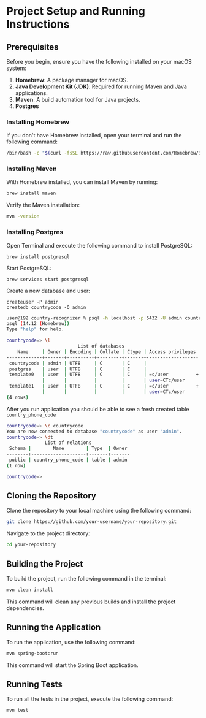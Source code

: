 # Project Setup and Running Instructions

## Prerequisites

Before you begin, ensure you have the following installed on your macOS system:

1. **Homebrew**: A package manager for macOS.
2. **Java Development Kit (JDK)**: Required for running Maven and Java applications.
3. **Maven**: A build automation tool for Java projects.
4. **Postgres**

### Installing Homebrew

If you don't have Homebrew installed, open your terminal and run the following command:

```bash
/bin/bash -c "$(curl -fsSL https://raw.githubusercontent.com/Homebrew/install/HEAD/install.sh)"
```

### Installing Maven
With Homebrew installed, you can install Maven by running:

```bash
brew install maven
```
Verify the Maven installation:

```bash
mvn -version
```

### Installing Postgres
Open Terminal and execute the following command to install PostgreSQL:
```
brew install postgresql
```

Start PostgreSQL:

```
brew services start postgresql
```

Create a new database and user:

```
createuser -P admin
createdb countrycode -O admin
```

```bash
user@192 country-recognizer % psql -h localhost -p 5432 -U admin countrycode
psql (14.12 (Homebrew))
Type "help" for help.

countrycode=> \l
                          List of databases
    Name     | Owner | Encoding | Collate | Ctype | Access privileges 
-------------+-------+----------+---------+-------+-------------------
 countrycode | admin | UTF8     | C       | C     | 
 postgres    | user  | UTF8     | C       | C     | 
 template0   | user  | UTF8     | C       | C     | =c/user          +
             |       |          |         |       | user=CTc/user
 template1   | user  | UTF8     | C       | C     | =c/user          +
             |       |          |         |       | user=CTc/user
(4 rows)
```

After you run application you should be able to see a fresh created table `country_phone_code`

```bash
countrycode=> \c countrycode 
You are now connected to database "countrycode" as user "admin".
countrycode=> \dt
              List of relations
 Schema |        Name        | Type  | Owner 
--------+--------------------+-------+-------
 public | country_phone_code | table | admin
(1 row)

countrycode=> 
```

## Cloning the Repository
Clone the repository to your local machine using the following command:

```bash
git clone https://github.com/your-username/your-repository.git
```
Navigate to the project directory:

```bash
cd your-repository
```
## Building the Project
To build the project, run the following command in the terminal:

```bash
mvn clean install
```
This command will clean any previous builds and install the project dependencies.

## Running the Application
To run the application, use the following command:

```bash
mvn spring-boot:run
```
This command will start the Spring Boot application.

## Running Tests
To run all the tests in the project, execute the following command:

```bash
mvn test
```